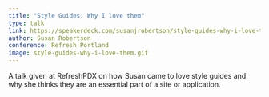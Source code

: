 ```yaml
---
title: "Style Guides: Why I love them"
type: talk
link: https://speakerdeck.com/susanjrobertson/style-guides-why-i-love-them
author: Susan Robertson
conference: Refresh Portland
image: style-guides-why-i-love-them.gif
---
```


A talk given at RefreshPDX on how Susan came to love style guides and why she thinks they are an essential part of a site or application.
